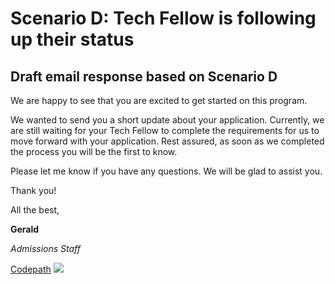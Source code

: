 # Scenario D: Tech Fellow is following up their status
## Draft email response based on Scenario D

We are happy to see that you are excited to get started on this program. 

We wanted to send you a short update about your application. Currently, we are still waiting for your Tech Fellow to complete the requirements for us to move forward with your application. Rest assured, as soon as we completed the process you will be the first to know.

Please let me know if you have any questions. We will be glad to assist you.

Thank you!

All the best,

**Gerald**

*Admissions Staff*

[Codepath](https://codepath.org/)
![](https://i.imgur.com/nAdBhyU.png)
